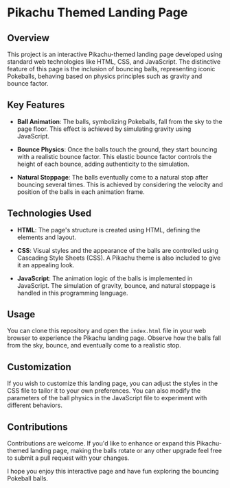 # Pikachu Themed Landing Page

## Overview

This project is an interactive Pikachu-themed landing page developed using standard web technologies like HTML, CSS, and JavaScript. The distinctive feature of this page is the inclusion of bouncing balls, representing iconic Pokeballs, behaving based on physics principles such as gravity and bounce factor.

## Key Features

- **Ball Animation**: The balls, symbolizing Pokeballs, fall from the sky to the page floor. This effect is achieved by simulating gravity using JavaScript.

- **Bounce Physics**: Once the balls touch the ground, they start bouncing with a realistic bounce factor. This elastic bounce factor controls the height of each bounce, adding authenticity to the simulation.

- **Natural Stoppage**: The balls eventually come to a natural stop after bouncing several times. This is achieved by considering the velocity and position of the balls in each animation frame.

## Technologies Used

- **HTML**: The page's structure is created using HTML, defining the elements and layout.

- **CSS**: Visual styles and the appearance of the balls are controlled using Cascading Style Sheets (CSS). A Pikachu theme is also included to give it an appealing look.

- **JavaScript**: The animation logic of the balls is implemented in JavaScript. The simulation of gravity, bounce, and natural stoppage is handled in this programming language.

## Usage

You can clone this repository and open the `index.html` file in your web browser to experience the Pikachu landing page. Observe how the balls fall from the sky, bounce, and eventually come to a realistic stop.

## Customization

If you wish to customize this landing page, you can adjust the styles in the CSS file to tailor it to your own preferences. You can also modify the parameters of the ball physics in the JavaScript file to experiment with different behaviors.

## Contributions

Contributions are welcome. If you'd like to enhance or expand this Pikachu-themed landing page, making the balls rotate or any other upgrade feel free to submit a pull request with your changes.

I hope you enjoy this interactive page and have fun exploring the bouncing Pokeball balls.
